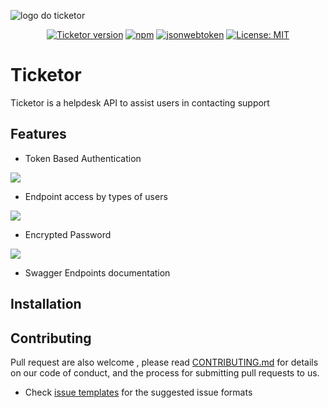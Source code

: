 
![logo do ticketor](https://user-images.githubusercontent.com/17733053/85210608-c5a89180-b317-11ea-9d13-5b326778f59f.png)

<p align="center">
    <a href="#">
        <img src="https://img.shields.io/badge/ticketor-v.1.0-brightgreen"
            alt="Ticketor version"/></a>
    <a href="https://www.npmjs.com/">
        <img src="https://img.shields.io/npm/v/npm"
            alt="npm"/></a>
    <a href="https://www.npmjs.com/package/jsonwebtoken">
        <img src="https://img.shields.io/badge/jsonwebtoken-latest-brightgreen"
            alt="jsonwebtoken"/></a>
    <a href="https://opensource.org/licenses/MIT">
        <img src="https://img.shields.io/badge/License-MIT-yellow.svg"
            alt="License: MIT"/></a>
   
</p>

# Ticketor
Ticketor is a helpdesk API to assist users in contacting support 

## Features
 - Token Based Authentication
 <p align="left">
    <img src="https://user-images.githubusercontent.com/17733053/85808576-a650a080-b72b-11ea-8b78-f73f9406500e.png"/>
 </p> 
 
 - Endpoint access by types of users
 <p align="left">
    <img src="https://user-images.githubusercontent.com/17733053/85808441-3d692880-b72b-11ea-8969-8734d5dd7a0d.png"/>
 </p> 
 
 - Encrypted Password
 <p align="left">
    <img src="https://user-images.githubusercontent.com/17733053/85808330-e5322680-b72a-11ea-94f3-ad4d30b972d6.png"/>
 </p>  
 
 - Swagger Endpoints documentation



## Installation

## Contributing

Pull request are also welcome , please read  [CONTRIBUTING.md](https://github.com/arielroque/Ticketor/blob/master/CONTRIBUTING.md)  for details on our code of conduct, and the process for submitting pull requests to us.
    
-   Check  [issue templates](https://github.com/arielroque/Ticketor/issues)  for the suggested issue formats
